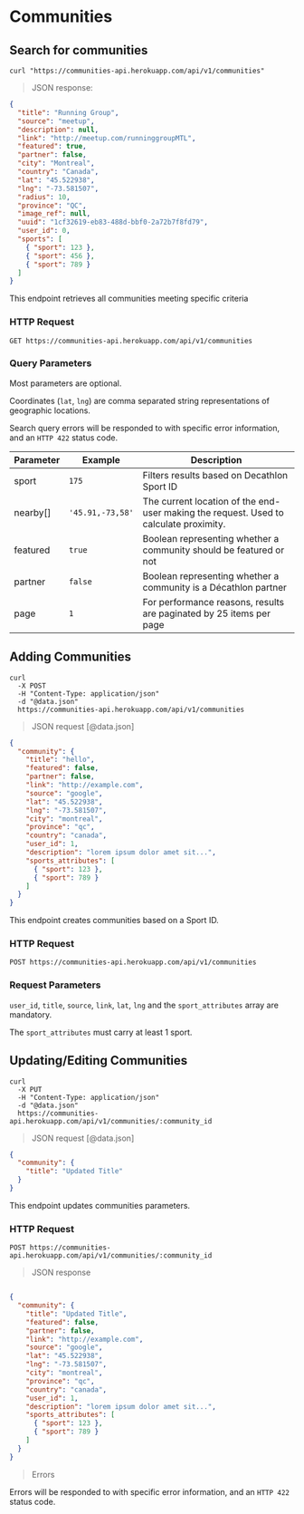 # Communities

## Search for communities

```shell
curl "https://communities-api.herokuapp.com/api/v1/communities"
```

> JSON response:

```json
{
  "title": "Running Group",
  "source": "meetup",
  "description": null,
  "link": "http://meetup.com/runninggroupMTL",
  "featured": true,
  "partner": false,
  "city": "Montreal",
  "country": "Canada",
  "lat": "45.522938",
  "lng": "-73.581507",
  "radius": 10,
  "province": "QC",
  "image_ref": null,
  "uuid": "1cf32619-eb83-488d-bbf0-2a72b7f8fd79",
  "user_id": 0,
  "sports": [
    { "sport": 123 },
    { "sport": 456 },
    { "sport": 789 }
  ]
}

```

This endpoint retrieves all communities meeting specific criteria


### HTTP Request

`GET https://communities-api.herokuapp.com/api/v1/communities`

### Query Parameters

Most parameters are optional.

Coordinates (`lat`, `lng`) are comma separated string representations of geographic locations.

Search query errors will be responded to with specific error information, and an `HTTP 422` status code.

Parameter | Example          | Description
--------- | -------          | -----------
sport     | `175`            | Filters results based on Decathlon Sport ID
nearby[]  | `'45.91,-73,58'` | The current location of the end-user making the request. Used to calculate proximity.
featured  | `true`           | Boolean representing whether a community should be featured or not
partner   | `false`          | Boolean representing whether a community is a Décathlon partner
page      | `1`              | For performance reasons, results are paginated by 25 items per page


## Adding Communities

```shell
curl 
  -X POST 
  -H "Content-Type: application/json" 
  -d "@data.json" 
  https://communities-api.herokuapp.com/api/v1/communities
```

> JSON request [@data.json]

```json
{
  "community": {
    "title": "hello",
    "featured": false,
    "partner": false,
    "link": "http://example.com",
    "source": "google",
    "lat": "45.522938",
    "lng": "-73.581507",
    "city": "montreal",
    "province": "qc",
    "country": "canada",
    "user_id": 1,
    "description": "lorem ipsum dolor amet sit...",
    "sports_attributes": [
      { "sport": 123 },
      { "sport": 789 }
    ]
  }
}
```

This endpoint creates communities based on a Sport ID.

### HTTP Request

`POST https://communities-api.herokuapp.com/api/v1/communities`

### Request Parameters

`user_id`, `title`, `source`, `link`, `lat`, `lng` and the `sport_attributes` array are mandatory.

The `sport_attributes` must carry at least 1 sport.


## Updating/Editing Communities
```shell
curl
  -X PUT
  -H "Content-Type: application/json"
  -d "@data.json"
  https://communities-api.herokuapp.com/api/v1/communities/:community_id
```

> JSON request [@data.json]

```json
{
  "community": {
    "title": "Updated Title"
  }
}
```
This endpoint updates communities parameters.

### HTTP Request

`POST https://communities-api.herokuapp.com/api/v1/communities/:community_id`

> JSON response

```json

{
  "community": {
    "title": "Updated Title",
    "featured": false,
    "partner": false,
    "link": "http://example.com",
    "source": "google",
    "lat": "45.522938",
    "lng": "-73.581507",
    "city": "montreal",
    "province": "qc",
    "country": "canada",
    "user_id": 1,
    "description": "lorem ipsum dolor amet sit...",
    "sports_attributes": [
      { "sport": 123 },
      { "sport": 789 }
    ]
  }
}
```
> Errors

Errors will be responded to with specific error information, and an `HTTP 422` status code.
